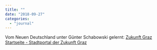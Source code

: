 ```yaml
---
title: ""
date: "2018-09-27"
categories: 
  - "journal"
---
```


Vom Neuen Deutschland unter Günter Schabowski gelernt: [Zukunft Graz Startseite - Stadtportal der Zukunft Graz](https://www.zukunft.graz.at/?portal_sp=DE)
